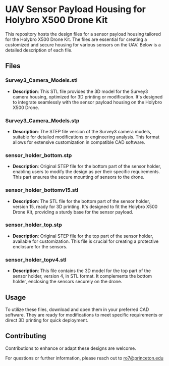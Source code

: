 # UAV Sensor Payload Housing for Holybro X500 Drone Kit

This repository hosts the design files for a sensor payload housing tailored for the Holybro X500 Drone Kit. The files are essential for creating a customized and secure housing for various sensors on the UAV. Below is a detailed description of each file.

## Files

### Survey3_Camera_Models.stl

- **Description**: This STL file provides the 3D model for the Survey3 camera housing, optimized for 3D printing or modification. It's designed to integrate seamlessly with the sensor payload housing on the Holybro X500 Drone.

### Survey3_Camera_Models.stp

- **Description**: The STEP file version of the Survey3 camera models, suitable for detailed modifications or engineering analysis. This format allows for extensive customization in compatible CAD software.

### sensor_holder_bottom.stp

- **Description**: Original STEP file for the bottom part of the sensor holder, enabling users to modify the design as per their specific requirements. This part ensures the secure mounting of sensors to the drone.

### sensor_holder_bottomv15.stl

- **Description**: The STL file for the bottom part of the sensor holder, version 15, ready for 3D printing. It's designed to fit the Holybro X500 Drone Kit, providing a sturdy base for the sensor payload.

### sensor_holder_top.stp

- **Description**: Original STEP file for the top part of the sensor holder, available for customization. This file is crucial for creating a protective enclosure for the sensors.

### sensor_holder_topv4.stl

- **Description**: This file contains the 3D model for the top part of the sensor holder, version 4, in STL format. It complements the bottom holder, enclosing the sensors securely on the drone.

## Usage

To utilize these files, download and open them in your preferred CAD software. They are ready for modifications to meet specific requirements or direct 3D printing for quick deployment.

## Contributing

Contributions to enhance or adapt these designs are welcome. 

For questions or further information, please reach out to ro7@princeton.edu
